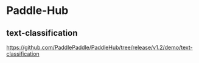 # Paddle-Hub


## text-classification
https://github.com/PaddlePaddle/PaddleHub/tree/release/v1.2/demo/text-classification

